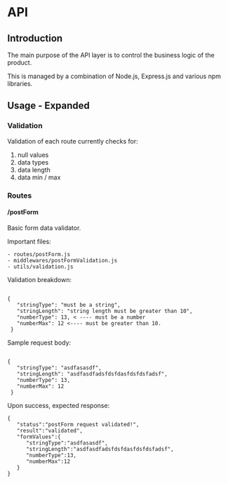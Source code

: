 # API

## Introduction

The main purpose of the API layer is to control the business logic of the product.

This is managed by a combination of Node.js, Express.js and various npm libraries.

## Usage - Expanded

### Validation

Validation of each route currently checks for:

1) null values
1) data types
1) data length
1) data min / max

### Routes

#### /postForm

Basic form data validator.

Important files:

```
- routes/postForm.js
- middlewares/postFormValidation.js
- utils/validation.js
```

Validation breakdown:

```angular2html

{
   "stringType": "must be a string",
   "stringLength": "string length must be greater than 10",
   "numberType": 13, < ---- must be a number
   "numberMax": 12 <---- must be greater than 10.
 }

```

Sample request body:

```angular2html

{
   "stringType": "asdfasasdf",
   "stringLength": "asdfasdfadsfdsfdasfdsfdsfadsf",
   "numberType": 13,
   "numberMax": 12
 }

```

Upon success, expected response: 

```angular2html
{ 
   "status":"postForm request validated!",
   "result":"validated",
   "formValues":{ 
      "stringType":"asdfasasdf",
      "stringLength":"asdfasdfadsfdsfdasfdsfdsfadsf",
      "numberType":13,
      "numberMax":12
   }
}
```

